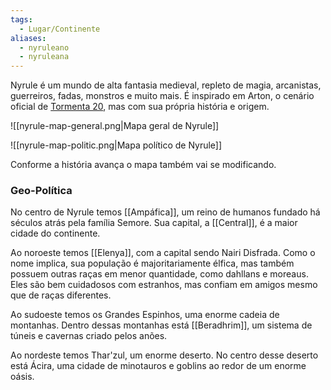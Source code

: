 ```yaml
---
tags:
  - Lugar/Continente
aliases:
  - nyruleano
  - nyruleana
---
```

Nyrule é um mundo de alta fantasia medieval, repleto de magia, arcanistas, guerreiros, fadas, monstros e muito mais. É inspirado em Arton, o cenário oficial de [Tormenta 20](https://site.jamboeditora.com.br/tormenta20/), mas com sua própria história e origem.

![[nyrule-map-general.png|Mapa geral de Nyrule]]

![[nyrule-map-politic.png|Mapa político de Nyrule]]

Conforme a história avança o mapa também vai se modificando.

### Geo-Política
No centro de Nyrule temos [[Ampáfica]], um reino de humanos fundado há séculos atrás pela família Semore. Sua capital, a [[Central]], é a maior cidade do continente.

Ao noroeste temos [[Elenya]], com a capital sendo Nairi Disfrada. Como o nome implica, sua população é majoritariamente élfica, mas também possuem outras raças em menor quantidade, como dahllans e moreaus. Eles são bem cuidadosos com estranhos, mas confiam em amigos mesmo que de raças diferentes.

Ao sudoeste temos os Grandes Espinhos, uma enorme cadeia de montanhas. Dentro dessas montanhas está [[Beradhrim]], um sistema de túneis e cavernas criado pelos anões.

Ao nordeste temos Thar'zul, um enorme deserto. No centro desse deserto está Ácira, uma cidade de minotauros e goblins ao redor de um enorme oásis.

